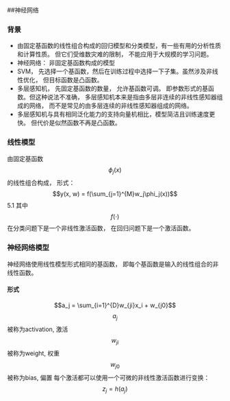 ##神经网络
### 背景
- 由固定基函数的线性组合构成的回归模型和分类模型，有一些有用的分析性质和计算性质。 但它们受维数灾难的限制， 不能应用于大规模的学习问题。
- 神经网络： 非固定基函数构成的模型
- SVM， 先选择一个基函数，然后在训练过程中选择一下子集。虽然涉及非线性优化， 但目标函数是凸函数。
- 多层感知机， 先固定基函数的数量， 允许基函数可调。 即参数形式的基函数。但这种说法不准确， 多层感知机本来是指由多层非连续的非线性感知器组成的网络， 而不是常见的由多层连续的非线性感知器组成的网络。 
- 多层感知机与具有相同泛化能力的支持向量机相比，模型简洁且训练速度更快。 但代价是似然函数不再是凸函数。

### 线性模型
由固定基函数$$\phi_j(x)$$的线性组合构成， 形式：
    $$y(x, w) = f(\sum_{j=1}^{M}w_j\phi_j(x))$$  5.1
其中$$f(\cdot)$$ 在分类问题下是一个非线性激活函数， 在回归问题下是一个激活函数。

### 神经网络模型
神经网络使用线性模型形式相同的基函数， 即每个基函数是输入的线性组合的非线性函数。

#### 形式

$$a_j = \sum_{i=1}^{D}w_{ji}x_i + w_{j0}$$
$$a_j$$ 被称为activation, 激活
$$w_{ji}$$被称为weight, 权重
$$w_{j0}$$被称为bias, 偏置
每个激活都可以使用一个可微的非线性激活函数进行变换：
$$z_j = h(a_j)$$